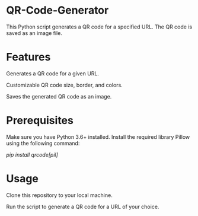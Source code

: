 # QR-Code-Generator
This Python script generates a QR code for a specified URL. The QR code is saved as an image file.

# Features

Generates a QR code for a given URL.

Customizable QR code size, border, and colors.

Saves the generated QR code as an image.

# Prerequisites
Make sure you have Python 3.6+ installed. Install the required library Pillow using the following command:

*pip install qrcode[pil]*

# Usage
Clone this repository to your local machine.

Run the script to generate a QR code for a URL of your choice.
